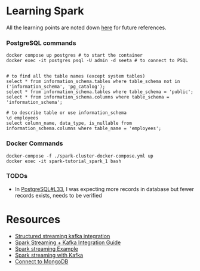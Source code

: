 # Learning Spark

  All the learning points are noted down [here](./learning-notes.md) for future references.

### PostgreSQL commands

```shell
docker compose up postgres # to start the container
docker exec -it postgres psql -U admin -d seeta # to connect to PSQL


# to find all the table names (except system tables)
select * from information_schema.tables where table_schema not in ('information_schema', 'pg_catalog');
select * from information_schema.tables where table_schema = 'public';
select * from information_schema.columns where table_schema = 'information_schema';

# to describe table or use information_schema 
\d employees
select column_name, data_type, is_nullable from information_schema.columns where table_name = 'employees';
```


### Docker Commands 

```shell
docker-compose -f ./spark-cluster-docker-compose.yml up
docker exec -it spark-tutorial_spark_1 bash
```
### TODOs 

- In [PostgreSQL#L33](src/main/scala/learn/spark/basics/PostgreSQL.scala), I was expecting more records in database but fewer records exists, needs to be verified 

# Resources

- [Structured streaming kafka integration](https://spark.apache.org/docs/latest/structured-streaming-kafka-integration.html)
- [Spark Streaming + Kafka Integration Guide](https://spark.apache.org/docs/latest/streaming-kafka-0-10-integration.html)
- [Spark streaming Example](https://github.com/sparkbyexamples/spark-examples/blob/master/spark-streaming/src/main/scala/com/sparkbyexamples/spark/streaming/kafka/json/SparkStreamingConsumerKafkaJson.scala)
- [Spark streaming with Kafka](https://sparkbyexamples.com/spark/spark-streaming-with-kafka/)
- [Connect to MongoDB](https://mongodb.github.io/mongo-java-driver/4.2/driver-scala/tutorials/connect-to-mongodb/)
